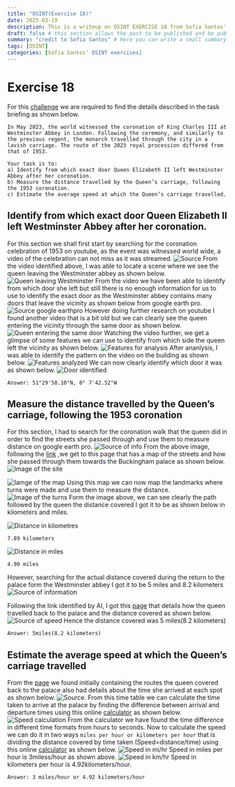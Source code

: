 ```yaml
---
title: "OSINT(Exercise 18)"
date: 2025-03-19
description: This is a writeup on OSINT EXERCISE 18 from Sofia Santos' OSINT analysis and exercises.
draft: false # this section allows the post to be published and be public, is it is set to true the post will not be published.
summary: "credit to Sofia Santos" # Here you can write a small summary of the post if needed
tags: [OSINT]
categories: [Sofia Santos' OSINT exercises]
---
```

# Exercise 18

For this [challenge](https://gralhix.com/list-of-osint-exercises/osint-exercise-018/) we are required to find the details described in the task briefing as shown below.
```
In May 2023, the world witnessed the coronation of King Charles III at Westminster Abbey in London. Following the ceremony, and similarly to the previous regent, the monarch travelled through the city in a lavish carriage. The route of the 2023 royal procession differed from that of 1953.

Your task is to:  
a) Identify from which exact door Queen Elizabeth II left Westminster Abbey after her coronation.  
b) Measure the distance travelled by the Queen’s carriage, following the 1953 coronation.  
c) Estimate the average speed at which the Queen’s carriage travelled.
```

## Identify from which exact door Queen Elizabeth II left Westminster Abbey after her coronation.

For this section we shall first start by searching for the coronation celebration of 1953 on youtube, as the event was witnessed world wide, a video of the celebration can not miss as it was streamed.
![Source](Pasted%20image%2020250319103059.png)
From the video identified above, I was able to locate a scene where we see the queen leaving the Westminster abbey as shown below.
![Queen leaving Westminster](Pasted%20image%2020250319103139.png)
From the video we have been able to identify from which door she left but still there is no enough information for us to use to identify the exact door as the Westminster abbey contains many doors that leave the vicinity as shown below from google earth pro.
![Source google earthpro](Pasted%20image%2020250319104221.png)
However doing further research on youtube I found another video that is a bit old but we can clearly see the queen entering the vicinity through the same door as shown below.
![Queen entering the same door](Pasted%20image%2020250319104500.png)
Watching the video further, we get a glimpse of some features we can use to identify from which side the queen left the vicinity as shown below.
![Features for analysis](Pasted%20image%2020250319104802.png)
After ananlysis, I was able to identify the pattern on the video on the building as shown below.
![Features analyzed](Pasted%20image%2020250319105244.png)
We can now clearly identify which door it was as shown below.
![Door identified](Pasted%20image%2020250319105421.png)

`Answer: 51°29'58.10"N, 0° 7'42.52"W`

## Measure the distance travelled by the Queen’s carriage, following the 1953 coronation
For this section, I had to search for the coronation walk that the queen did in order to find the streets she passed through and use them to measure distance on google earth pro.
![Source of info](Pasted%20image%2020250319110142.png)
From the above image, following the [link](https://www.nationalarchives.gov.uk/education/resources/significant-events/coronation-of-elizabeth-ii-1953/) ,we get to this page that has a map of the streets and how she passed through them towards the Buckingham palace as shown below.
![Image of the site](Pasted%20image%2020250319110417.png)

![Iamge of the map](PC-22_11_1953-Eliz-II-coronation-map.jpg)
Using this map we can now map the landmarks where turns were made and use them to measure the distance.
![Image of the turns](Pasted%20image%2020250319114108.png)
Form the image above, we can see clearly the path followed by the queen the distance covered I got it to be as shown below in kilometers and miles.

![Distance in kilometres](Pasted%20image%2020250319114229.png)

`7.89 kilometers`

![Distance in miles](Pasted%20image%2020250319114315.png)

`4.90 miles`

However, searching for the actual distance covered during the return to the palace form the Westminster abbey I got it to be 5 miles and 8.2 kilometers
![Source of information](Pasted%20image%2020250319114956.png)

Following the link identified by AI, I got this [page](https://storymaps.arcgis.com/stories/af1e1b457b9040bb8a8c8131bc577dda) that details how the queen travelled back to the palace and the distance covered as shown below.
![Source of speed](Pasted%20image%2020250319115144.png)
Hence the distance covered was 5 miles(8.2 kilometers)

`Answer: 5miles(8.2 kilometers)`

## Estimate the average speed at which the Queen’s carriage travelled
From the [page](https://www.nationalarchives.gov.uk/education/resources/significant-events/coronation-of-elizabeth-ii-1953/) we found initially containing the routes the queen covered back to the palace also had details about the time she arrived at each spot as shown below.
![Source.](Pasted%20image%2020250319115459.png)
From this time table we can calculate the time taken to arrive at the palace by finding the difference between arrival and departure times using this online [calculator](https://www.calculator.net/time-duration-calculator.html) as shown below.
![Speed calculation](Pasted%20image%2020250319115825.png)
From the calculator we have found the time difference in different time formats from hours to seconds. Now to calculate the speed we can do it in two ways `miles per hour or kilometers per hour`  that is dividing the distance covered by time taken (Speed=distance/time) using this online [calculator](https://www.calculator.net/speed-calculator.html) as shown below.
![Speed in mi/hr](Pasted%20image%2020250319120356.png)
Speed in miles per hour is 3miless/hour as shown above.
![Speed in km/hr](Pasted%20image%2020250319120614.png)
Speed in kilometers per hour is 4.92kilometers/hour.

`Answer: 3 miles/hour or 4.92 kilometers/hour`




